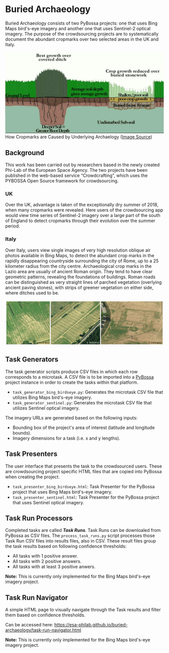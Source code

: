 # Buried Archaeology
Buried Archaeology consists of two PyBossa projects: one that uses Bing Maps bird's-eye imagery and another one that uses Sentinel-2 optical imagery. The purpose of the crowdsourcing projects are to systematically document the abundant cropmarks over two selected areas in the UK and Italy.

![How Cropmarks are Caused by Underlying Archaelogy](https://raw.githubusercontent.com/ESA-PhiLab/buried-archaeology/master/img/how-cropmarks-are-caused-by-underlying-archaelogy.png)
How Cropmarks are Caused by Underlying Archaelogy ([Image Source](https://www.slideshare.net/fruittingles2605/archaeological-survey-techniques))

## Background
This work has been carried out by researchers based in the newly created Phi-Lab of the European Space Agency. The two projects have been published in the web-based service “Crowdcrafting”, which uses the PYBOSSA Open Source framework for crowdsourcing.

### UK
Over the UK, advantage is taken of the exceptionally dry summer of 2018, when many cropmarks were revealed. Here users of the crowdsourcing app would view time series of Sentinel-2 imagery over a large part of the south of England to detect cropmarks through their evolution over the summer period.

### Italy
Over Italy, users view single images of very high resolution oblique air photos available in Bing Maps, to detect the abundant crop marks in the rapidly disappearing countryside surrounding the city of Rome, up to a 25 kilometer radius from the city centre. Archaeological crop marks in the Lazio area are usually of ancient Roman origin. They tend to have clear geometric patterns, revealing the foundations of buildings. Roman roads can be distinguished as very straight lines of parched vegetation (overlying ancient paving stones), with strips of greener vegetation on either side, where ditches used to be.

![Buried Archaeology - Lazio Example](https://raw.githubusercontent.com/ESA-PhiLab/buried-archaeology/master/img/buried-archaeology-all-lazio-examples.png)

## Task Generators
The task generator scripts produce CSV files in which each row corresponds to a microtask. A CSV file is to be imported into a [PyBossa](https://pybossa.com/) project instance in order to create the tasks within that platform.

- `task_generator_bing_birdseye.py`: Generates the microtask CSV file that utilizes Bing Maps bird's-eye imagery. 
- `task_generator_sentinel.py`: Generates the microtask CSV file that utilizes Sentinel optical imagery.

The imagery URLs are generated based on the following inputs:
- Bounding box of the project's area of interest (latitude and longitude bounds).
- Imagery dimensions for a task (i.e. x and y lengths).

## Task Presenters
The user interface that presents the task to the crowdsourced users. These are crowdsourcing project specific HTML files that are copied into PyBossa when creating the project.

- `task_presenter_bing_birdseye.html`: Task Presenter for the PyBossa project that uses Bing Maps bird's-eye imagery. 
- `task_presenter_sentinel.html`: Task Presenter for the PyBossa project that uses Sentinel optical imagery. 

## Task Run Processors
Completed tasks are called ***Task Runs***. Task Runs can be downloaled from PyBossa as CSV files. The `process_task_runs.py` script processes those Task Run CSV files into results files, also in CSV. These result files group the task results based on following confidence thresholds:
- All tasks with 1 positive answer.
- All tasks with 2 positive answers.
- All tasks with at least 3 positive anwers.

**Note:** This is currently only implemented for the Bing Maps bird's-eye imagery project.

## Task Run Navigator
A simple HTML page to visually navigate through the Task results and filter them based on confidence thresholds.

Can be accessed here:
https://esa-philab.github.io/buried-archaeology/task-run-navigator.html

**Note:** This is currently only implemented for the Bing Maps bird's-eye imagery project.
